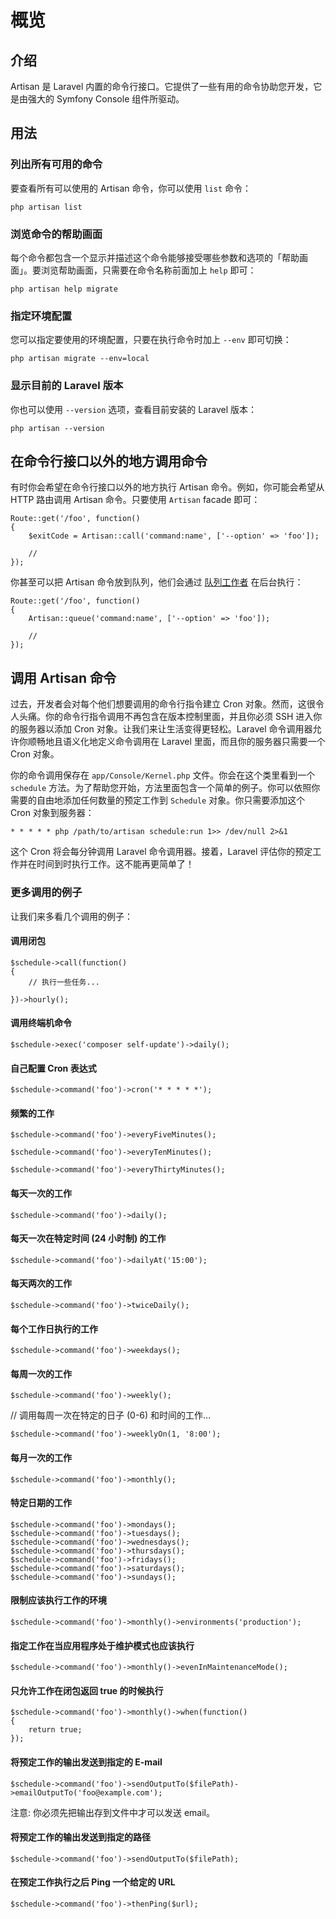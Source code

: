 # 概览

## 介绍

Artisan 是 Laravel 内置的命令行接口。它提供了一些有用的命令协助您开发，它是由强大的 Symfony Console 组件所驱动。

## 用法

### 列出所有可用的命令

要查看所有可以使用的 Artisan 命令，你可以使用 `list` 命令：

```
php artisan list
```

### 浏览命令的帮助画面

每个命令都包含一个显示并描述这个命令能够接受哪些参数和选项的「帮助画面」。要浏览帮助画面，只需要在命令名称前面加上 `help` 即可：

```
php artisan help migrate
```

### 指定环境配置

您可以指定要使用的环境配置，只要在执行命令时加上 `--env` 即可切换：

```
php artisan migrate --env=local
```

### 显示目前的 Laravel 版本

你也可以使用 `--version` 选项，查看目前安装的 Laravel 版本：

```
php artisan --version
```

## 在命令行接口以外的地方调用命令

有时你会希望在命令行接口以外的地方执行 Artisan 命令。例如，你可能会希望从 HTTP 路由调用 Artisan 命令。只要使用 `Artisan` facade 即可：

```
Route::get('/foo', function()
{
    $exitCode = Artisan::call('command:name', ['--option' => 'foo']);

    //
});
```

你甚至可以把 Artisan 命令放到队列，他们会通过 [队列工作者](http://laravel.com/docs/5.0/queues) 在后台执行：

```
Route::get('/foo', function()
{
    Artisan::queue('command:name', ['--option' => 'foo']);

    //
});
```

## 调用 Artisan 命令


过去，开发者会对每个他们想要调用的命令行指令建立 Cron 对象。然而，这很令人头痛。你的命令行指令调用不再包含在版本控制里面，并且你必须 SSH 进入你的服务器以添加 Cron 对象。让我们来让生活变得更轻松。Laravel 命令调用器允许你顺畅地且语义化地定义命令调用在 Laravel 里面，而且你的服务器只需要一个 Cron 对象。

你的命令调用保存在 `app/Console/Kernel.php` 文件。你会在这个类里看到一个 `schedule` 方法。为了帮助您开始，方法里面包含一个简单的例子。你可以依照你需要的自由地添加任何数量的预定工作到 `Schedule` 对象。你只需要添加这个 Cron 对象到服务器：

```
* * * * * php /path/to/artisan schedule:run 1>> /dev/null 2>&1
```

这个 Cron 将会每分钟调用 Laravel 命令调用器。接着，Laravel 评估你的预定工作并在时间到时执行工作。这不能再更简单了！

### 更多调用的例子

让我们来多看几个调用的例子：

#### 调用闭包

```
$schedule->call(function()
{
    // 执行一些任务...

})->hourly();
```

#### 调用终端机命令

```
$schedule->exec('composer self-update')->daily();
```

#### 自己配置 Cron 表达式

```
$schedule->command('foo')->cron('* * * * *');
```

#### 频繁的工作

```
$schedule->command('foo')->everyFiveMinutes();

$schedule->command('foo')->everyTenMinutes();

$schedule->command('foo')->everyThirtyMinutes();
```

#### 每天一次的工作

```
$schedule->command('foo')->daily();
```

#### 每天一次在特定时间 (24 小时制) 的工作

```
$schedule->command('foo')->dailyAt('15:00');
```

#### 每天两次的工作

```
$schedule->command('foo')->twiceDaily();
```

#### 每个工作日执行的工作

```
$schedule->command('foo')->weekdays();
```

#### 每周一次的工作

```
$schedule->command('foo')->weekly();
```

// 调用每周一次在特定的日子 (0-6) 和时间的工作...

```
$schedule->command('foo')->weeklyOn(1, '8:00');
```

#### 每月一次的工作

```
$schedule->command('foo')->monthly();
```

#### 特定日期的工作

```
$schedule->command('foo')->mondays();
$schedule->command('foo')->tuesdays();
$schedule->command('foo')->wednesdays();
$schedule->command('foo')->thursdays();
$schedule->command('foo')->fridays();
$schedule->command('foo')->saturdays();
$schedule->command('foo')->sundays();
```

#### 限制应该执行工作的环境

```
$schedule->command('foo')->monthly()->environments('production');
```

#### 指定工作在当应用程序处于维护模式也应该执行

```
$schedule->command('foo')->monthly()->evenInMaintenanceMode();
```

#### 只允许工作在闭包返回 true 的时候执行

```
$schedule->command('foo')->monthly()->when(function()
{
    return true;
});
```

#### 将预定工作的输出发送到指定的 E-mail

```
$schedule->command('foo')->sendOutputTo($filePath)->emailOutputTo('foo@example.com');
```

>
注意: 你必须先把输出存到文件中才可以发送 email。

#### 将预定工作的输出发送到指定的路径

```
$schedule->command('foo')->sendOutputTo($filePath);
```

#### 在预定工作执行之后 Ping 一个给定的 URL

```
$schedule->command('foo')->thenPing($url);
```




